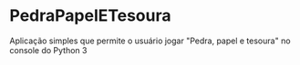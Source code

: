 # PedraPapelETesoura
Aplicação simples que permite o usuário jogar "Pedra, papel e tesoura" no console do Python 3
